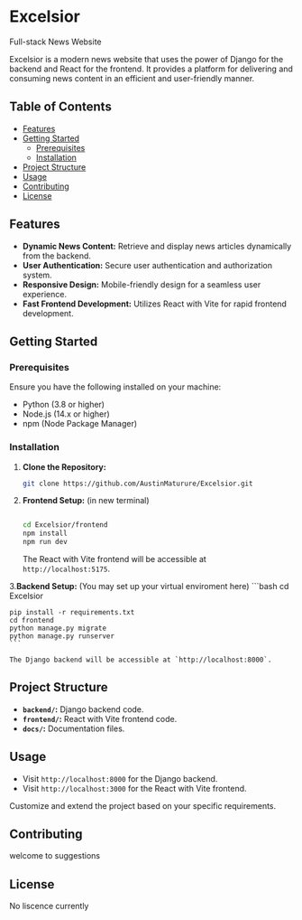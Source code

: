 # Excelsior
Full-stack News Website

Excelsior is a modern news website that uses the power of Django for the backend and React for the frontend. It provides a platform for delivering and consuming news content in an efficient and user-friendly manner.

## Table of Contents
- [Features](#features)
- [Getting Started](#getting-started)
  - [Prerequisites](#prerequisites)
  - [Installation](#installation)
- [Project Structure](#project-structure)
- [Usage](#usage)
- [Contributing](#contributing)
- [License](#license)

## Features

- **Dynamic News Content:** Retrieve and display news articles dynamically from the backend.
- **User Authentication:** Secure user authentication and authorization system.
- **Responsive Design:** Mobile-friendly design for a seamless user experience.
- **Fast Frontend Development:** Utilizes React with Vite for rapid frontend development.

## Getting Started

### Prerequisites

Ensure you have the following installed on your machine:

- Python (3.8 or higher)
- Node.js (14.x or higher)
- npm (Node Package Manager)

### Installation

1. **Clone the Repository:**

    ```bash
    git clone https://github.com/AustinMaturure/Excelsior.git
    
    ```

2. **Frontend Setup:**
   (in new terminal)
    ```bash
   
    cd Excelsior/frontend
    npm install
    npm run dev
    ```

    The React with Vite frontend will be accessible at `http://localhost:5175`.

3.**Backend Setup:**
  (You may set up your virtual enviroment here)
    ```bash
    cd Excelsior
    
    pip install -r requirements.txt
    cd frontend
    python manage.py migrate
    python manage.py runserver
    ```

    The Django backend will be accessible at `http://localhost:8000`.
## Project Structure

- **`backend/`:** Django backend code.
- **`frontend/`:** React with Vite frontend code.
- **`docs/`:** Documentation files.

## Usage

- Visit `http://localhost:8000` for the Django backend.
- Visit `http://localhost:3000` for the React with Vite frontend.

Customize and extend the project based on your specific requirements.

## Contributing

welcome to suggestions 

## License

No liscence currently

